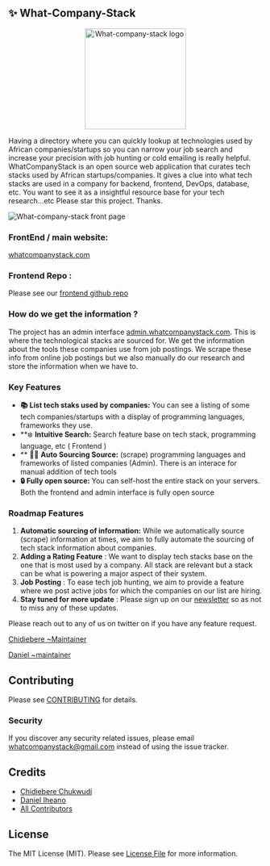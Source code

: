 ## ✨ What-Company-Stack

<p align="center"><a href="https://whatcompanystack.com" target="_blank"><img src="https://res.cloudinary.com/chidiebere/image/upload/c_thumb,w_200,g_face/v1703702998/WCS_1.png" width="200" alt="What-company-stack logo"></a></p>

Having a directory where you can quickly lookup at technologies used by African companies/startups so you can narrow your job search and increase your precision with job hunting or cold emailing is really helpful. WhatCompanyStack is an open source  web application that curates tech stacks used by African startups/companies. It gives a clue into what tech stacks are used in a company for backend, frontend, DevOps, database, etc.
You want to see it as a insightful resource base for your tech research...etc Please star this project. Thanks.

<img alt="What-company-stack front page" src="https://res.cloudinary.com/chidiebere/image/upload/v1703944384/Screenshot_from_2023-12-30_14-52-05.png" />

### FrontEnd / main website: 
[whatcompanystack.com](https://whatcompanystack.com)

### Frontend Repo :
Please see our [frontend github repo ](https://github.com/jovialcore/whatcompstack-FE)


### How do we get the information  ?
The project has an admin interface [admin.whatcompanystack.com](https://admin.whatcompanystack.com/not-an-admin). This is where the technological stacks are sourced for. 
We get the information about the tools these companies use from job postings. We scrape these info from online job postings but we also manually do our research and store the information when we have to. 

### Key Features

- **📚 List tech staks used by companies:** You can see a listing of some tech companies/startups with a display of programming languages, frameworks they use. 
- **❄️ **Intuitive Search:** Search feature base on tech stack, programming language, etc ( Frontend )
- ** 🧑‍🍳 **Auto Sourcing Source:** (scrape) programming languages and frameworks of listed companies  (Admin). There is an interace for manual addition of tech tools
- **🔒 Fully open source:** You can self-host the entire stack on your servers. Both the frontend and admin interface is fully open source

### Roadmap Features

1. **Automatic sourcing of information:** While we automatically source (scrape) information at times, we aim to fully automate the sourcing of tech stack information about companies.
2. **Adding a Rating Feature** : We want to display tech stacks base on the one that is most used by a company. All stack are relevant but a stack can be what is powering a major aspect of their system.
3. **Job Posting** : To ease tech job hunting, we aim to provide a feature where we post active jobs for which the companies on our list are hiring.
4. **Stay tuned for more update** : Please sign up on our [newsletter](https://mailchi.mp/fc7ca4ca9623/what-company-stack-news-letter) so as not to miss any of these updates. 

Please reach out to any of us on twitter on if you have any feature request.

[Chidiebere ~Maintainer ](https://twitter.com/jovial_core) 

[Daniel ~maintainer ](https://twitter.com/danieliheonu) 

## Contributing

Please see [CONTRIBUTING](CONTRIBUTING.md) for details.

### Security

If you discover any security related issues, please email whatcompanystack@gmail.com instead of using the issue tracker.

## Credits

-   [Chidiebere Chukwudi](https://github.com/hendurhance)
-   [Daniel Iheano](https://github.com/AbdulHameedAnofi)
-   [All Contributors](../../contributors)

## License

The MIT License (MIT). Please see [License File](LICENSE.md) for more information.
